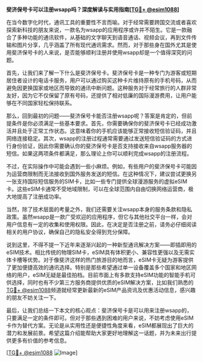**斐济保号卡可以注册wsapp吗？深度解读与实用指南[[TG💪+ @esim1088](https://t.me/s/esim1088)]**

在当今数字化时代，通讯工具的重要性不言而喻。对于经常需要跨国交流或者喜欢探索新科技的朋友来说，一款名为wsapp的应用程序或许并不陌生。它是一款融合了多种功能的通讯软件，从基础的文字聊天到语音通话、视频会议，再到文件传输和图片分享，几乎涵盖了所有现代通讯需求。然而，对于那些身在国外尤其是使用斐济保号卡的人来说，是否能够顺利注册并使用wsapp却是一个值得深究的问题。

首先，让我们来了解一下什么是斐济保号卡。斐济保号卡是一种专门为游客或短期居住者设计的电话卡服务，用户可以通过购买这种卡片维持原有的手机号码，从而避免因更换国家或地区而导致的通讯中断问题。这种服务对于经常旅行的人群非常友好，因为它不仅保留了原有号码，还提供了相对低廉的国际漫游费用，让用户能够在不同国家轻松保持联系。

那么，回到最初的问题——斐济保号卡能否注册wsapp呢？答案是肯定的，但前提条件是你必须满足一些基本要求。首先，你需要确保你的斐济保号卡已经成功激活并且处于正常工作状态。这意味着你的手机应该能够正常接收短信验证码，并且网络连接稳定。其次，wsapp的注册过程通常需要通过发送短信验证码的方式进行身份验证，因此你需要确认你的斐济保号卡是否支持接收来自wsapp服务器的短信。如果这两项条件都满足，那么理论上你可以顺利完成wsapp的注册流程。

不过，在实际操作中可能会遇到一些小麻烦。例如，有些用户的斐济保号卡可能因为运营商限制而无法接收到国外服务发送的短信。在这种情况下，建议尝试更换另一张支持国际短信服务的SIM卡，比如一些专门提供全球漫游服务的虚拟eSIM卡。这些eSIM卡通常不受地域限制，可以在全球范围内自由切换网络运营商，极大地提高了注册成功率。

当然，除了技术层面的考量之外，我们还需要关注wsapp本身的服务条款和隐私政策。虽然wsapp是一款广受欢迎的应用程序，但它与其他社交平台一样，会对用户信息有一定的收集和使用权限。因此，在决定是否注册之前，请务必仔细阅读相关的用户协议，确保自己的隐私安全得到充分保障。

说到这里，不得不提一下近年来逐渐兴起的一种新型通讯解决方案——即插即用的eSIM技术。相比传统的物理SIM卡，eSIM具有体积更小、兼容性更强以及无需实体卡槽等优势。对于像斐济这样的热门旅游目的地而言，eSIM卡无疑为游客提供了更加便捷高效的通讯选择。特别是那些希望通过单一设备覆盖多个国家和地区网络的用户，eSIM无疑是最佳拍档。目前市面上有多款支持eSIM功能的智能手机可供选择，同时也有不少第三方服务商提供优质的eSIM解决方案，比如我们熟悉的[TG💪+ @esim1088](https://t.me/s/esim1088)频道就经常更新最新的eSIM产品资讯及优惠活动信息，感兴趣的朋友不妨关注一下。

最后，让我们总结一下本文的核心观点：斐济保号卡是可以用来注册wsapp的，只要满足一定的条件即可。但对于那些遇到困难的用户来说，不妨考虑使用eSIM卡作为替代方案。无论是从实用性还是便捷性角度来看，eSIM都展现出了巨大的潜力和发展前景。希望这篇介绍能帮助大家更好地理解这一话题，并为未来出行提供更多有价值的参考信息。

[[TG💪+ @esim1088](https://t.me/s/esim1088) ![Image](https://i.postimg.cc/4NQfJmqS/Snipaste-2025-05-13-00-14-12.png)]